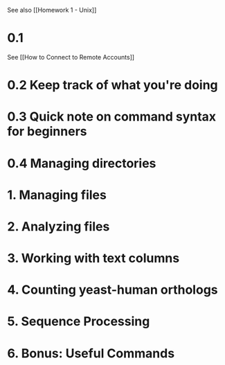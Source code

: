 See also [[Homework 1 - Unix]]

# 0.1
See [[How to Connect to Remote Accounts]]

# 0.2 Keep track of what you're doing

# 0.3 Quick note on command syntax for beginners

# 0.4 Managing directories

# 1. Managing files

# 2. Analyzing files

# 3.  Working with text columns

# 4. Counting yeast-human orthologs

# 5. Sequence Processing

# 6. Bonus: Useful Commands